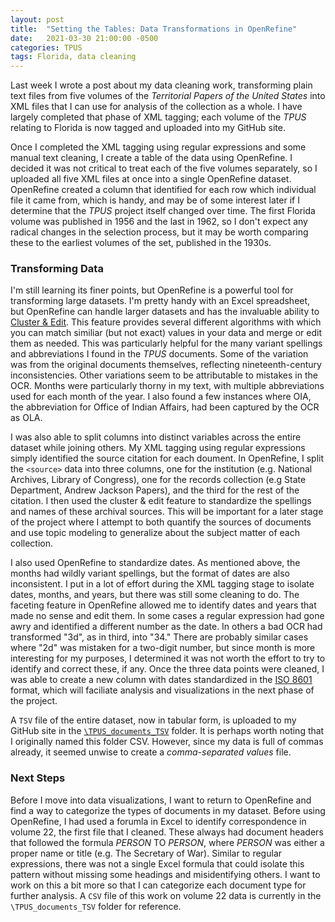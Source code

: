 ```yaml
---
layout: post
title:  "Setting the Tables: Data Transformations in OpenRefine"
date:   2021-03-30 21:00:00 -0500
categories: TPUS
tags: Florida, data cleaning
---
```


Last week I wrote a post about my data cleaning work, transforming plain text files from five volumes of the *Territorial Papers of the United States* into XML files that I can use for analysis of the collection as a whole. I have largely completed that phase of XML tagging; each volume of the *TPUS* relating to Florida is now tagged and uploaded into my GitHub site. 

Once I completed the XML tagging using regular expressions and some manual text cleaning, I create a table of the data using OpenRefine. I decided it was not critical to treat each of the five volumes separately, so I uploaded all five XML files at once into a single OpenRefine dataset. OpenRefine created a column that identified for each row which individual file it came from, which is handy, and may be of some interest later if I determine that the *TPUS* project itself changed over time. The first Florida volume was published in 1956 and the last in 1962, so I don't expect any radical changes in the selection process, but it may be worth comparing these to the earliest volumes of the set, published in the 1930s.

### Transforming Data

I'm still learning its finer points, but OpenRefine is a powerful tool for transforming large datasets. I'm pretty handy with an Excel spreadsheet, but OpenRefine can handle larger datasets and has the invaluable ability to [Cluster & Edit](https://docs.openrefine.org/manual/cellediting/#cluster-and-edit). This feature provides several different algorithms with which you can match similiar (but not exact) values in your data and merge or edit them as needed. This was particularly helpful for the many variant spellings and abbreviations I found in the *TPUS* documents. Some of the variation was from the original documents themselves, reflecting nineteenth-century inconsistencies. Other variations seem to be attributable to mistakes in the OCR. Months were particularly thorny in my text, with multiple abbreviations used for each month of the year. I also found a few instances where OIA, the abbreviation for Office of Indian Affairs, had been captured by the OCR as OLA.

I was also able to split columns into distinct variables across the entire dataset while joining others. My XML tagging using regular expressions simply identified the source citation for each doument. In OpenRefine, I split the ``<source>`` data into three columns, one for the institution (e.g. National Archives, Library of Congress), one for the records collection (e.g State Department, Andrew Jackson Papers), and the third for the rest of the citation. I then used the cluster & edit feature to standardize the spellings and names of these archival sources. This will be important for a later stage of the project where I attempt to both quantify the sources of documents and use topic modeling to generalize about the subject matter of each collection. 

I also used OpenRefine to standardize dates. As mentioned above, the months had wildly variant spellings, but the format of dates are also inconsistent. I put in a lot of effort during the XML tagging stage to isolate dates, months, and years, but there was still some cleaning to do. The faceting feature in OpenRefine allowed me to identify dates and years that made no sense and edit them. In some cases a regular expression had gone awry and identified a different number as the date. In others a bad OCR had transformed "3d", as in third, into "34." There are probably similar cases where "2d" was mistaken for a two-digit number, but since month is more interesting for my purposes, I determined it was not worth the effort to try to identify and correct these, if any. Once the three data points were cleaned, I was able to create a new column with dates standardized in the [ISO 8601](https://en.wikipedia.org/wiki/ISO_8601) format, which will faciliate analysis and visualizations in the next phase of the project.

A ``TSV`` file of the entire dataset, now in tabular form, is uploaded to my GitHub site in the [``\TPUS_documents_TSV``](https://github.com/adambeauchamp/archives-assemble-florida/tree/main/TPUS/TPUS_documents_TSV) folder. It is perhaps worth noting that I originally named this folder CSV. However, since my data is full of commas already, it seemed unwise to create a *comma-separated values* file.

### Next Steps

Before I move into data visualizations, I want to return to OpenRefine and find a way to categorize the types of documents in my dataset. Before using OpenRefine, I had used a forumla in Excel to identify correspondence in volume 22, the first file that I cleaned. These always had document headers that followed the formula *PERSON* TO *PERSON*, where *PERSON* was either a proper name or title (e.g. The Secretary of War). Similar to regular expressions, there was not a single Excel formula that could isolate this pattern without missing some headings and misidentifying others. I want to work on this a bit more so that I can categorize each document type for further analysis. A ``CSV`` file of this work on volume 22 data is currently in the ``\TPUS_documents_TSV`` folder for reference.